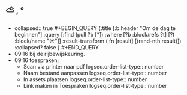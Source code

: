 ## ⛅ , °
- collapsed:: true
  #+BEGIN_QUERY 
  {:title [:b.header "Om de dag te beginnen"]
   :query [:find (pull ?b [*])
     :where 
       [?b :block/refs ?t]
       [?t :block/name "☀️"]]
   :result-transform ( fn [result] [(rand-nth result)])
  :collapsed? false
  }
  #+END_QUERY
- 09:16 bij de rijbewijskeuring.
- 09:16 toespraken;
	- Scan via printer naar pdf 
	  logseq.order-list-type:: number
	- Naam bestand aanpassen 
	  logseq.order-list-type:: number
	- In assets plaatsen
	  logseq.order-list-type:: number
	- Link maken in Toespraken
	  logseq.order-list-type:: number